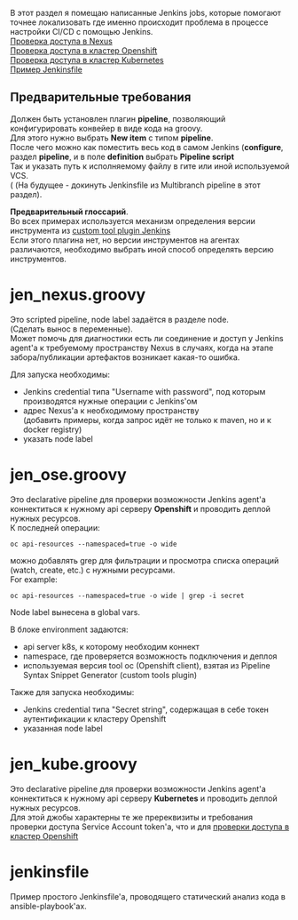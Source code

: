 В этот раздел я помещаю написанные Jenkins jobs, которые помогают точнее локализовать где именно происходит проблема в процессе настройки CI/CD с помощью Jenkins.<br>
[Проверка доступа в Nexus](#jen_nexusgroovy)<br>
[Проверка доступа в кластер Openshift](#jen_osegroovy)<br>
[Проверка доступа в кластер Kubernetes](#jen_kubegroovy)<br>
[Пример Jenkinsfile](#jenkinsfile)<br>

## Предварительные требования
Должен быть установлен плагин **pipeline**, позволяющий конфигурировать конвейер в виде кода на groovy.<br>
Для этого нужно выбрать **New item** с типом **pipeline**.<br>
После чего можно как поместить весь код в самом Jenkins (**configure**, раздел **pipeline**, и в поле **definition** выбрать **Pipeline script**<br>
Так и указать путь к исполняемому файлу в гите или иной используемой VCS.<br>
(
(На будущее - докинуть Jenkinsfile из Multibranch pipeline в этот раздел).<br>

**Предварительный глоссарий**.<br>
Во всех примерах используется механизм определения версии инструмента из [custom tool plugin Jenkins](https://github.com/jenkinsci/custom-tools-plugin/tree/master)<br>
Если этого плагина нет, но версии инструментов на агентах различаются, необходимо выбрать иной способ определять версию инструментов.

# jen_nexus.groovy

Это scripted pipeline, node label задаётся в разделе node.<br>
(Сделать вынос в переменные).<br>
Может помочь для диагностики есть ли соединение и доступ у Jenkins agent'a к требуемому пространству Nexus в случаях, когда на этапе забора/публикации артефактов возникает какая-то ошибка.<br>

Для запуска необходимы:
* Jenkins credential типа "Username with password", под которым производятся нужные операции с Jenkins'ом
* адрес Nexus'a к необходимому пространству<br>
(добавить примеры, когда запрос идёт не только к maven, но и к docker registry)
* указать node label

# jen_ose.groovy

Это declarative pipeline для проверки возможности Jenkins agent'a коннектиться к нужному api серверу **Openshift** и проводить деплой нужных ресурсов.<br>
К последней операции:
```
oc api-resources --namespaced=true -o wide
```
можно добавлять grep для фильтрации и просмотра списка операций (watch, create, etc.) с нужными ресурсами.<br>
For example:
```
oc api-resources --namespaced=true -o wide | grep -i secret
```
Node label вынесена в global vars.<br>

В блоке environment задаются:
* api server k8s, к которому необходим коннект
* namespace, где проверяется возможность подключения и деплоя
* используемая версия tool oc (Openshift client), взятая из Pipeline Syntax Snippet Generator (custom tools plugin)<br>

Также для запуска необходимы:
* Jenkins credential типа "Secret string", содержащая в себе токен аутентификации к кластеру Openshift
* указанная node label

# jen_kube.groovy

Это declarative pipeline для проверки возможности Jenkins agent'a коннектиться к нужному api серверу **Kubernetes** и проводить деплой нужных ресурсов.<br>
Для этой джобы характерны те же пререквизиты и требования проверки доступа Service Account token'a, что и для [проверки доступа в кластер Openshift](#jen_osegroovy)<br>

# jenkinsfile

Пример простого Jenkinsfile'а, проводящего статический анализ кода в ansible-playbook'ах.
